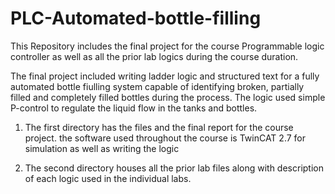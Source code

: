 # PLC-Automated-bottle-filling
This Repository includes the final project for the course Programmable logic controller as well as all the prior lab logics during the course duration.

The final project included writing ladder logic and structured text for a fully automated bottle fiulling system capable of identifying broken, partially filled and completely filled bottles during the process. The logic used simple P-control to regulate the liquid flow in the tanks and bottles.

1) The first directory has the files and the final report for the course project. the software used throughout the course is TwinCAT 2.7 for simulation as well as writing the logic

2)  The second directory houses all the prior lab files along with description of each logic used in the individual labs.

